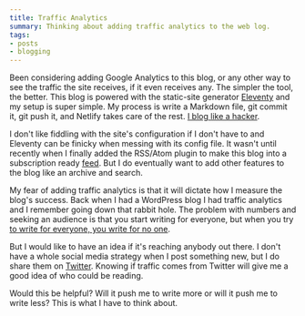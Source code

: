 ```yaml
---
title: Traffic Analytics
summary: Thinking about adding traffic analytics to the web log.
tags:
- posts
- blogging
---
```


Been considering adding Google Analytics to this blog, or any other way to see the traffic the site receives, if it even receives any. The simpler the tool, the better. This blog is powered with the static-site generator [Eleventy](https://www.11ty.dev/) and my setup is super simple. My process is write a Markdown file, git commit it, git push it, and Netlify takes care of the rest. [I blog like a hacker](https://tom.preston-werner.com/2008/11/17/blogging-like-a-hacker.html).

I don't like fiddling with the site's configuration if I don't have to and Eleventy can be finicky when messing with its config file. It wasn't until recently when I finally added the RSS/Atom plugin to make this blog into a subscription ready [feed](https://yarocruz.netlify.app/feed.xml). But I do eventually want to add other features to the blog like an archive and search.

My fear of adding traffic analytics is that it will dictate how I measure the blog's success. Back when I had a WordPress blog I had traffic analytics and I remember going down that rabbit hole. The problem with numbers and seeking an audience is that you start writing for everyone, but when you try [to write for everyone, you write for no one](https://tomcritchlow.com/2018/02/23/small-b-blogging/).

But I would like to have an idea if it's reaching anybody out there. I don't have a whole social media strategy when I post something new, but I do share them on [Twitter](https://twitter.com/JayCruz). Knowing if traffic comes from Twitter will give me a good idea of who could be reading.

Would this be helpful? Will it push me to write more or will it push me to write less? This is what I have to think about.  

 